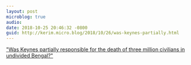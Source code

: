 ```yaml
---
layout: post
microblog: true
audio: 
date: 2018-10-25 20:46:32 -0800
guid: http://kerim.micro.blog/2018/10/26/was-keynes-partially.html
---
```

["Was Keynes partially responsible for the death of three million civilians in undivided Bengal?"](https://www.epw.in/journal/2018/42/special-articles/profit-inflation-keynes-and-)
